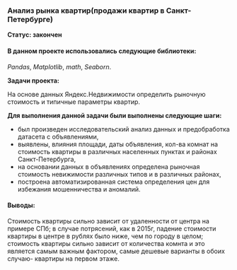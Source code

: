 ### Анализ рынка квартир(продажи квартир в Санкт-Петербурге)
**Статус: закончен**

#### В данном проекте использовались следующие библиотеки:

*Pandas*,
*Matplotlib*,
*math*,
*Seaborn*.

**Задачи проекта:**

На основе данных Яндекс.Недвижимости определить рыночную стоимость и типичные параметры квартир.

**Для выполнения данной задачи были выполнены следующие шаги:**

- был произведен исследовательский анализ данных и предобработка датасета с объявлениями,
- выявлены, влияния площади, даты объявления, кол-ва комнат на стоимость квартиры в различных населенных пунктах и районах Санкт-Петербурга,
- на основании данных в объявлениях определена рыночная стоимость невижимости различных типов и в различных районах,
- построена автоматизированная система определения цен для избежания мошенничества и аномалий.

#### Выводы:

Стоимость квартиры сильно зависит от удаленности от центра на примере СПб; в случае потрясений, как в 2015г, падение стоимости квартиры в центре в рублях было ниже, чем по городу в целом; стоимость квартиры сильно зависит от количества комнта и это является самым важным фактором, самые дешевые варианты в обоих случаю- квартиры на первом этаже.

